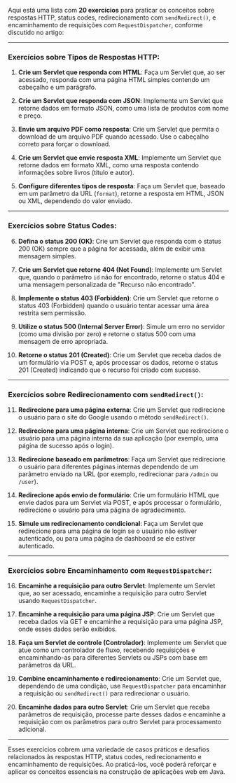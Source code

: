 Aqui está uma lista com **20 exercícios** para praticar os conceitos sobre respostas HTTP, status codes,
redirecionamento com `sendRedirect()`, e encaminhamento de requisições com `RequestDispatcher`, conforme discutido no
artigo:

---

### **Exercícios sobre Tipos de Respostas HTTP:**

1. **Crie um Servlet que responda com HTML**: Faça um Servlet que, ao ser acessado, responda com uma página HTML simples
   contendo um cabeçalho e um parágrafo.

2. **Crie um Servlet que responda com JSON**: Implemente um Servlet que retorne dados em formato JSON, como uma lista de
   produtos com nome e preço.

3. **Envie um arquivo PDF como resposta**: Crie um Servlet que permita o download de um arquivo PDF quando acessado. Use
   o cabeçalho correto para forçar o download.

4. **Crie um Servlet que envie resposta XML**: Implemente um Servlet que retorne dados em formato XML, como uma resposta
   contendo informações sobre livros (título e autor).

5. **Configure diferentes tipos de resposta**: Faça um Servlet que, baseado em um parâmetro da URL (`format`), retorne a
   resposta em HTML, JSON ou XML, dependendo do valor enviado.

---

### **Exercícios sobre Status Codes:**

6. **Defina o status 200 (OK)**: Crie um Servlet que responda com o status 200 (OK) sempre que a página for acessada,
   além de exibir uma mensagem simples.

7. **Crie um Servlet que retorne 404 (Not Found)**: Implemente um Servlet que, quando o parâmetro `id` não for
   encontrado, retorne o status 404 e uma mensagem personalizada de "Recurso não encontrado".

8. **Implemente o status 403 (Forbidden)**: Crie um Servlet que retorne o status 403 (Forbidden) quando o usuário tentar
   acessar uma área restrita sem permissão.

9. **Utilize o status 500 (Internal Server Error)**: Simule um erro no servidor (como uma divisão por zero) e retorne o
   status 500 com uma mensagem de erro apropriada.

10. **Retorne o status 201 (Created)**: Crie um Servlet que receba dados de um formulário via POST e, após processar os
    dados, retorne o status 201 (Created) indicando que o recurso foi criado com sucesso.

---

### **Exercícios sobre Redirecionamento com `sendRedirect()`:**

11. **Redirecione para uma página externa**: Crie um Servlet que redirecione o usuário para o site do Google usando o
    método `sendRedirect()`.

12. **Redirecione para uma página interna**: Crie um Servlet que redirecione o usuário para uma página interna da sua
    aplicação (por exemplo, uma página de sucesso após o login).

13. **Redirecione baseado em parâmetros**: Faça um Servlet que redirecione o usuário para diferentes páginas internas
    dependendo de um parâmetro enviado na URL (por exemplo, redirecionar para `/admin` ou `/user`).

14. **Redirecione após envio de formulário**: Crie um formulário HTML que envie dados para um Servlet via POST, e após
    processar o formulário, redirecione o usuário para uma página de agradecimento.

15. **Simule um redirecionamento condicional**: Faça um Servlet que redirecione para uma página de login se o usuário
    não estiver autenticado, ou para uma página de dashboard se ele estiver autenticado.

---

### **Exercícios sobre Encaminhamento com `RequestDispatcher`:**

16. **Encaminhe a requisição para outro Servlet**: Implemente um Servlet que, ao ser acessado, encaminhe a requisição
    para outro Servlet usando `RequestDispatcher`.

17. **Encaminhe a requisição para uma página JSP**: Crie um Servlet que receba dados via GET e encaminhe a requisição
    para uma página JSP, onde esses dados serão exibidos.

18. **Faça um Servlet de controle (Controlador)**: Implemente um Servlet que atue como um controlador de fluxo,
    recebendo requisições e encaminhando-as para diferentes Servlets ou JSPs com base em parâmetros da URL.

19. **Combine encaminhamento e redirecionamento**: Crie um Servlet que, dependendo de uma condição, use
    `RequestDispatcher` para encaminhar a requisição ou `sendRedirect()` para redirecionar o usuário.

20. **Encaminhe dados para outro Servlet**: Crie um Servlet que receba parâmetros de requisição, processe parte desses
    dados e encaminhe a requisição com os parâmetros para outro Servlet para processamento adicional.

---

Esses exercícios cobrem uma variedade de casos práticos e desafios relacionados às respostas HTTP, status codes,
redirecionamento e encaminhamento de requisições. Ao praticá-los, você poderá reforçar e aplicar os conceitos essenciais
na construção de aplicações web em Java.